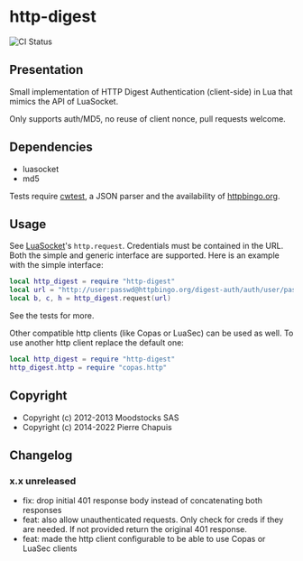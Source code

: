 # http-digest

![CI Status](https://github.com/catwell/lua-http-digest/actions/workflows/ci.yml/badge.svg?branch=master)

## Presentation

Small implementation of HTTP Digest Authentication (client-side) in Lua
that mimics the API of LuaSocket.

Only supports auth/MD5, no reuse of client nonce, pull requests welcome.

## Dependencies

- luasocket
- md5

Tests require [cwtest](https://github.com/catwell/cwtest), a JSON parser
and the availability of [httpbingo.org](http://httpbingo.org).

## Usage

See [LuaSocket](http://w3.impa.br/~diego/software/luasocket/http.html)'s
`http.request`. Credentials must be contained in the URL. Both the simple and
generic interface are supported. Here is an example with the simple interface:

```lua
local http_digest = require "http-digest"
local url = "http://user:passwd@httpbingo.org/digest-auth/auth/user/passwd"
local b, c, h = http_digest.request(url)
```

See the tests for more.

Other compatible http clients (like Copas or LuaSec) can be used as well. To use
another http client replace the default one:

```lua
local http_digest = require "http-digest"
http_digest.http = require "copas.http"
```

## Copyright

- Copyright (c) 2012-2013 Moodstocks SAS
- Copyright (c) 2014-2022 Pierre Chapuis

## Changelog

### x.x unreleased

- fix: drop initial 401 response body instead of concatenating both responses
- feat: also allow unauthenticated requests. Only check for creds if they are
  needed. If not provided return the original 401 response.
- feat: made the http client configurable to be able to use Copas or LuaSec clients

